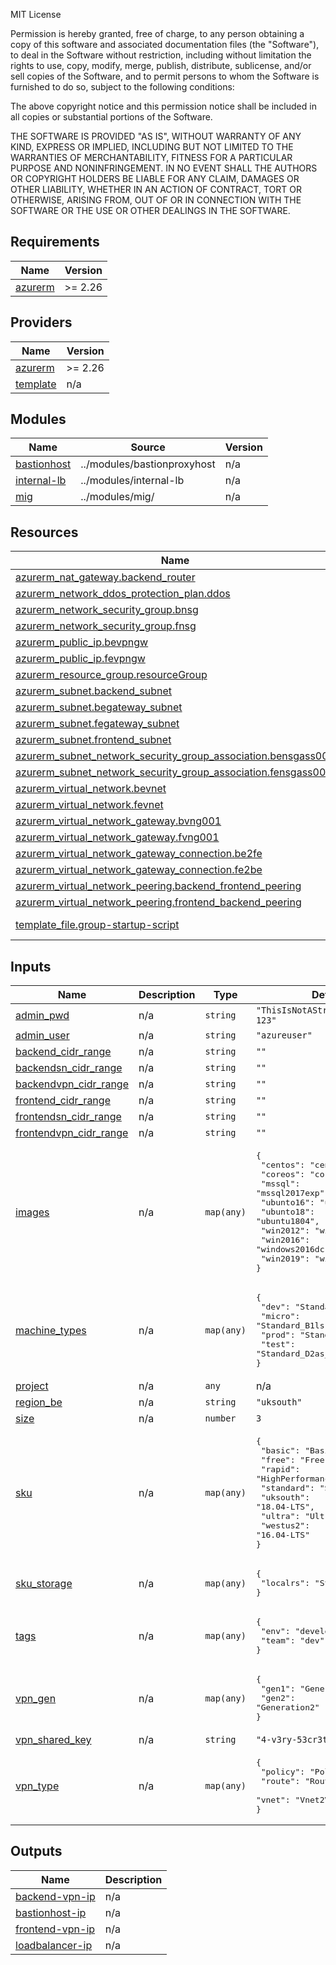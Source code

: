 MIT License

Permission is hereby granted, free of charge, to any person obtaining a copy
of this software and associated documentation files (the "Software"), to deal
in the Software without restriction, including without limitation the rights
to use, copy, modify, merge, publish, distribute, sublicense, and/or sell
copies of the Software, and to permit persons to whom the Software is
furnished to do so, subject to the following conditions:

The above copyright notice and this permission notice shall be included in all
copies or substantial portions of the Software.

THE SOFTWARE IS PROVIDED "AS IS", WITHOUT WARRANTY OF ANY KIND, EXPRESS OR
IMPLIED, INCLUDING BUT NOT LIMITED TO THE WARRANTIES OF MERCHANTABILITY,
FITNESS FOR A PARTICULAR PURPOSE AND NONINFRINGEMENT. IN NO EVENT SHALL THE
AUTHORS OR COPYRIGHT HOLDERS BE LIABLE FOR ANY CLAIM, DAMAGES OR OTHER
LIABILITY, WHETHER IN AN ACTION OF CONTRACT, TORT OR OTHERWISE, ARISING FROM,
OUT OF OR IN CONNECTION WITH THE SOFTWARE OR THE USE OR OTHER DEALINGS IN THE
SOFTWARE.

## Requirements

| Name | Version |
|------|---------|
| <a name="requirement_azurerm"></a> [azurerm](#requirement\_azurerm) | >= 2.26 |

## Providers

| Name | Version |
|------|---------|
| <a name="provider_azurerm"></a> [azurerm](#provider\_azurerm) | >= 2.26 |
| <a name="provider_template"></a> [template](#provider\_template) | n/a |

## Modules

| Name | Source | Version |
|------|--------|---------|
| <a name="module_bastionhost"></a> [bastionhost](#module\_bastionhost) | ../modules/bastionproxyhost | n/a |
| <a name="module_internal-lb"></a> [internal-lb](#module\_internal-lb) | ../modules/internal-lb | n/a |
| <a name="module_mig"></a> [mig](#module\_mig) | ../modules/mig/ | n/a |

## Resources

| Name | Type |
|------|------|
| [azurerm_nat_gateway.backend_router](https://registry.terraform.io/providers/hashicorp/azurerm/latest/docs/resources/nat_gateway) | resource |
| [azurerm_network_ddos_protection_plan.ddos](https://registry.terraform.io/providers/hashicorp/azurerm/latest/docs/resources/network_ddos_protection_plan) | resource |
| [azurerm_network_security_group.bnsg](https://registry.terraform.io/providers/hashicorp/azurerm/latest/docs/resources/network_security_group) | resource |
| [azurerm_network_security_group.fnsg](https://registry.terraform.io/providers/hashicorp/azurerm/latest/docs/resources/network_security_group) | resource |
| [azurerm_public_ip.bevpngw](https://registry.terraform.io/providers/hashicorp/azurerm/latest/docs/resources/public_ip) | resource |
| [azurerm_public_ip.fevpngw](https://registry.terraform.io/providers/hashicorp/azurerm/latest/docs/resources/public_ip) | resource |
| [azurerm_resource_group.resourceGroup](https://registry.terraform.io/providers/hashicorp/azurerm/latest/docs/resources/resource_group) | resource |
| [azurerm_subnet.backend_subnet](https://registry.terraform.io/providers/hashicorp/azurerm/latest/docs/resources/subnet) | resource |
| [azurerm_subnet.begateway_subnet](https://registry.terraform.io/providers/hashicorp/azurerm/latest/docs/resources/subnet) | resource |
| [azurerm_subnet.fegateway_subnet](https://registry.terraform.io/providers/hashicorp/azurerm/latest/docs/resources/subnet) | resource |
| [azurerm_subnet.frontend_subnet](https://registry.terraform.io/providers/hashicorp/azurerm/latest/docs/resources/subnet) | resource |
| [azurerm_subnet_network_security_group_association.bensgass001](https://registry.terraform.io/providers/hashicorp/azurerm/latest/docs/resources/subnet_network_security_group_association) | resource |
| [azurerm_subnet_network_security_group_association.fensgass001](https://registry.terraform.io/providers/hashicorp/azurerm/latest/docs/resources/subnet_network_security_group_association) | resource |
| [azurerm_virtual_network.bevnet](https://registry.terraform.io/providers/hashicorp/azurerm/latest/docs/resources/virtual_network) | resource |
| [azurerm_virtual_network.fevnet](https://registry.terraform.io/providers/hashicorp/azurerm/latest/docs/resources/virtual_network) | resource |
| [azurerm_virtual_network_gateway.bvng001](https://registry.terraform.io/providers/hashicorp/azurerm/latest/docs/resources/virtual_network_gateway) | resource |
| [azurerm_virtual_network_gateway.fvng001](https://registry.terraform.io/providers/hashicorp/azurerm/latest/docs/resources/virtual_network_gateway) | resource |
| [azurerm_virtual_network_gateway_connection.be2fe](https://registry.terraform.io/providers/hashicorp/azurerm/latest/docs/resources/virtual_network_gateway_connection) | resource |
| [azurerm_virtual_network_gateway_connection.fe2be](https://registry.terraform.io/providers/hashicorp/azurerm/latest/docs/resources/virtual_network_gateway_connection) | resource |
| [azurerm_virtual_network_peering.backend_frontend_peering](https://registry.terraform.io/providers/hashicorp/azurerm/latest/docs/resources/virtual_network_peering) | resource |
| [azurerm_virtual_network_peering.frontend_backend_peering](https://registry.terraform.io/providers/hashicorp/azurerm/latest/docs/resources/virtual_network_peering) | resource |
| [template_file.group-startup-script](https://registry.terraform.io/providers/hashicorp/template/latest/docs/data-sources/file) | data source |

## Inputs

| Name | Description | Type | Default | Required |
|------|-------------|------|---------|:--------:|
| <a name="input_admin_pwd"></a> [admin\_pwd](#input\_admin\_pwd) | n/a | `string` | `"ThisIsNotAStrongPassword-123"` | no |
| <a name="input_admin_user"></a> [admin\_user](#input\_admin\_user) | n/a | `string` | `"azureuser"` | no |
| <a name="input_backend_cidr_range"></a> [backend\_cidr\_range](#input\_backend\_cidr\_range) | n/a | `string` | `""` | no |
| <a name="input_backendsn_cidr_range"></a> [backendsn\_cidr\_range](#input\_backendsn\_cidr\_range) | n/a | `string` | `""` | no |
| <a name="input_backendvpn_cidr_range"></a> [backendvpn\_cidr\_range](#input\_backendvpn\_cidr\_range) | n/a | `string` | `""` | no |
| <a name="input_frontend_cidr_range"></a> [frontend\_cidr\_range](#input\_frontend\_cidr\_range) | n/a | `string` | `""` | no |
| <a name="input_frontendsn_cidr_range"></a> [frontendsn\_cidr\_range](#input\_frontendsn\_cidr\_range) | n/a | `string` | `""` | no |
| <a name="input_frontendvpn_cidr_range"></a> [frontendvpn\_cidr\_range](#input\_frontendvpn\_cidr\_range) | n/a | `string` | `""` | no |
| <a name="input_images"></a> [images](#input\_images) | n/a | `map(any)` | <pre>{<br>  "centos": "centos8",<br>  "coreos": "coreos",<br>  "mssql": "mssql2017exp",<br>  "ubunto16": "ubuntu1604",<br>  "ubunto18": "ubuntu1804",<br>  "win2012": "windows2012r2dc",<br>  "win2016": "windows2016dc",<br>  "win2019": "windows2019dc"<br>}</pre> | no |
| <a name="input_machine_types"></a> [machine\_types](#input\_machine\_types) | n/a | `map(any)` | <pre>{<br>  "dev": "Standard_D2_v2",<br>  "micro": "Standard_B1ls",<br>  "prod": "Standard_D8s_v3",<br>  "test": "Standard_D2as_v4"<br>}</pre> | no |
| <a name="input_project"></a> [project](#input\_project) | n/a | `any` | n/a | yes |
| <a name="input_region_be"></a> [region\_be](#input\_region\_be) | n/a | `string` | `"uksouth"` | no |
| <a name="input_size"></a> [size](#input\_size) | n/a | `number` | `3` | no |
| <a name="input_sku"></a> [sku](#input\_sku) | n/a | `map(any)` | <pre>{<br>  "basic": "Basic",<br>  "free": "Free",<br>  "rapid": "HighPerformance",<br>  "standard": "Standard",<br>  "uksouth": "18.04-LTS",<br>  "ultra": "UltraPerformance",<br>  "westus2": "16.04-LTS"<br>}</pre> | no |
| <a name="input_sku_storage"></a> [sku\_storage](#input\_sku\_storage) | n/a | `map(any)` | <pre>{<br>  "localrs": "Standard_LRS"<br>}</pre> | no |
| <a name="input_tags"></a> [tags](#input\_tags) | n/a | `map(any)` | <pre>{<br>  "env": "development",<br>  "team": "dev"<br>}</pre> | no |
| <a name="input_vpn_gen"></a> [vpn\_gen](#input\_vpn\_gen) | n/a | `map(any)` | <pre>{<br>  "gen1": "Generation1",<br>  "gen2": "Generation2"<br>}</pre> | no |
| <a name="input_vpn_shared_key"></a> [vpn\_shared\_key](#input\_vpn\_shared\_key) | n/a | `string` | `"4-v3ry-53cr3t-k3y-t0-u53"` | no |
| <a name="input_vpn_type"></a> [vpn\_type](#input\_vpn\_type) | n/a | `map(any)` | <pre>{<br>  "policy": "PolicyBased",<br>  "route": "RouteBased",<br>  "vnet": "Vnet2Vnet"<br>}</pre> | no |

## Outputs

| Name | Description |
|------|-------------|
| <a name="output_backend-vpn-ip"></a> [backend-vpn-ip](#output\_backend-vpn-ip) | n/a |
| <a name="output_bastionhost-ip"></a> [bastionhost-ip](#output\_bastionhost-ip) | n/a |
| <a name="output_frontend-vpn-ip"></a> [frontend-vpn-ip](#output\_frontend-vpn-ip) | n/a |
| <a name="output_loadbalancer-ip"></a> [loadbalancer-ip](#output\_loadbalancer-ip) | n/a |
